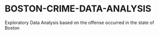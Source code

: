 # BOSTON-CRIME-DATA-ANALYSIS
Exploratory Data Analysis based on the offense occurred in the state of Boston
